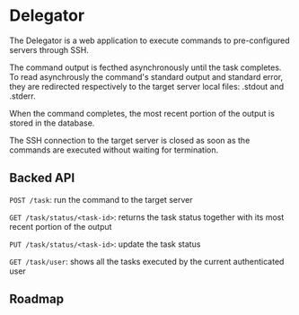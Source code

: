 # Delegator

The Delegator is a web application to execute commands to pre-configured servers through SSH.

The command output is fecthed asynchronously until the task completes.
To read asynchrously the command's standard output and standard error, 
they are redirected respectively to the target server local files: <task-id>.stdout and <task-id>.stderr.

When the command completes, the most recent portion of the output is stored in the database.

The SSH connection to the target server is closed as soon as the commands are executed without waiting for termination.

## Backed API

`POST /task`: run the command to the target server

`GET /task/status/<task-id>`: returns the task status together with its most recent portion of the output

`PUT /task/status/<task-id>`: update the task status

`GET /task/user`: shows all the tasks executed by the current authenticated user

## Roadmap
